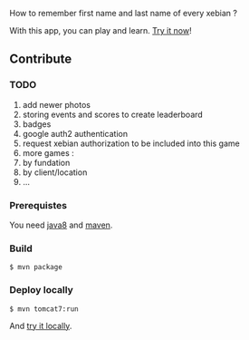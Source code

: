 How to remember first name and last name of every xebian ?

With this app, you can play and learn. [Try it now](http://xebia-name-learning.seblm.eu.cloudbees.net)!

## Contribute

### TODO

 1. add newer photos
 2. storing events and scores to create leaderboard
 3. badges
 4. google auth2 authentication
 5. request xebian authorization to be included into this game
 5. more games :
   1. by fundation
   2. by client/location
   3. ...

### Prerequistes

You need [java8](https://jdk8.java.net/download.html) and [maven](http://maven.apache.org).

### Build

    $ mvn package

### Deploy locally

    $ mvn tomcat7:run

And [try it locally](http://localhost:8080).